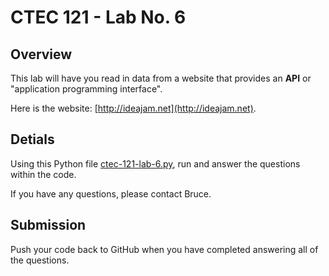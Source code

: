 # CTEC 121 - Lab No. 6

## Overview

This lab will have you read in data from a website that provides an **API** or "application programming interface". 

Here is the website: [http://ideajam.net](http://ideajam.net).

## Detials

Using this Python file [ctec-121-lab-6.py](ctec-121-lab-6.py), run and answer the questions within the code.

If you have any questions, please contact Bruce.

## Submission

Push your code back to GitHub when you have completed answering all of the questions.